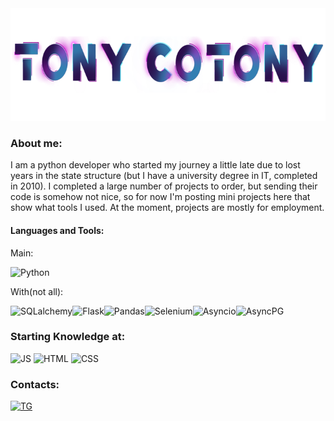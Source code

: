 <a href="https://t.me/TonyCotony" target="_blank">
<img src='https://github.com/TonyCotony/TonyCotony/blob/main/assets/header.png' alt='TonyCotony' height='180'/>
</a>

### About me:

I am a python developer who started my journey a little late due to lost years in the state structure (but I have a university degree in IT, completed in 2010). I completed a large number of projects to order, but sending their code is somehow not nice, so for now I'm posting mini projects here that show what tools I used. At the moment, projects are mostly for employment.

#### Languages and Tools:

Main:

![Python](https://img.shields.io/badge/-Python-636363?style=for-the-badge&logo=python&logoColor=3DCCF0)

With(not all):

![SQLalchemy](https://img.shields.io/badge/-SQLalchemy-636363?style=for-the-badge)![Flask](https://img.shields.io/badge/-Flask-636363?style=for-the-badge&logo=Flask&logoColor=3DCCF0)![Pandas](https://img.shields.io/badge/-Pandas-636363?style=for-the-badge&logo=Pandas&logoColor=3DCCF0)![Selenium](https://img.shields.io/badge/-Selenium-636363?style=for-the-badge&logo=Selenium&logoColor=3DCCF0)![Asyncio](https://img.shields.io/badge/-Asyncio-636363?style=for-the-badge)![AsyncPG](https://img.shields.io/badge/-AsyncPG-636363?style=for-the-badge)

### Starting Knowledge at:

![JS](https://img.shields.io/badge/-JavaScript-636363?style=for-the-badge&logo=JavaScript&logoColor=FAE100)
![HTML](https://img.shields.io/badge/-HTML-636363?style=for-the-badge)
![CSS](https://img.shields.io/badge/-CSS-636363?style=for-the-badge)

### Contacts:

[![TG](https://img.shields.io/badge/-MyTelegram-636363?style=for-the-badge&logo=telegram&logoColor=3DCCF0)](https://t.me/TonyCotony)
